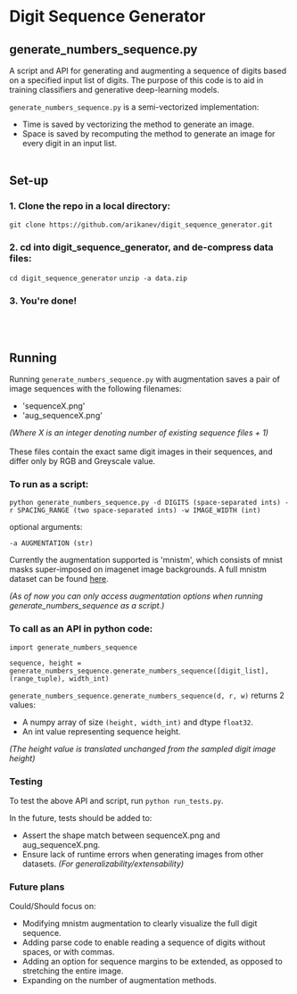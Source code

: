 # Digit Sequence Generator

## generate_numbers_sequence.py

A script and API for generating and augmenting a sequence of digits based on a specified input list of digits. The purpose of this code is to aid in training classifiers and generative deep-learning models. 

`generate_numbers_sequence.py` is a semi-vectorized implementation:

* Time is saved by vectorizing the method to generate an image.
* Space is saved by recomputing the method to generate an image for every digit in an input list.
<br/><br>

## Set-up

### 1. Clone the repo in a local directory:
```git clone https://github.com/arikanev/digit_sequence_generator.git```

### 2. cd into digit_sequence_generator, and de-compress data files:
```cd digit_sequence_generator```
```unzip -a data.zip```

### 3. You're done!
<br/><br>
## Running

Running `generate_numbers_sequence.py` with augmentation saves a pair of image sequences with the following filenames:

* 'sequenceX.png'
* 'aug_sequenceX.png'

*(Where X is an integer denoting number of existing sequence files + 1)*
<br/><br>
These files contain the exact same digit images in their sequences, and differ only by RGB and Greyscale value.

### To run as a script:

```
python generate_numbers_sequence.py -d DIGITS (space-separated ints) -r SPACING_RANGE (two space-separated ints) -w IMAGE_WIDTH (int)
```
optional arguments:
```
-a AUGMENTATION (str)
```

Currently the augmentation supported is 'mnistm', which consists of mnist masks super-imposed on imagenet image backgrounds. A full mnistm dataset can be found [here](http://akanev.com/datasets).

*(As of now you can only access augmentation options when running generate_numbers_sequence as a script.)*


### To call as an API in python code:

```
import generate_numbers_sequence

sequence, height = generate_numbers_sequence.generate_numbers_sequence([digit_list], (range_tuple), width_int)
```

`generate_numbers_sequence.generate_numbers_sequence(d, r, w)` returns 2 values:

* A numpy array of size `(height, width_int)` and dtype `float32`.
* An int value representing sequence height.

*(The height value is translated unchanged from the sampled digit image height)*


### Testing

To test the above API and script, run `python run_tests.py`.

In the future, tests should be added to: 

* Assert the shape match between sequenceX.png and aug_sequenceX.png.
* Ensure lack of runtime errors when generating images from other datasets.
*(For generalizability/extensability)*


### Future plans
Could/Should focus on:
  
* Modifying mnistm augmentation to clearly visualize the full digit sequence.
* Adding parse code to enable reading a sequence of digits without spaces, or with commas.
* Adding an option for sequence margins to be extended, as opposed to stretching the entire image.
* Expanding on the number of augmentation methods.
